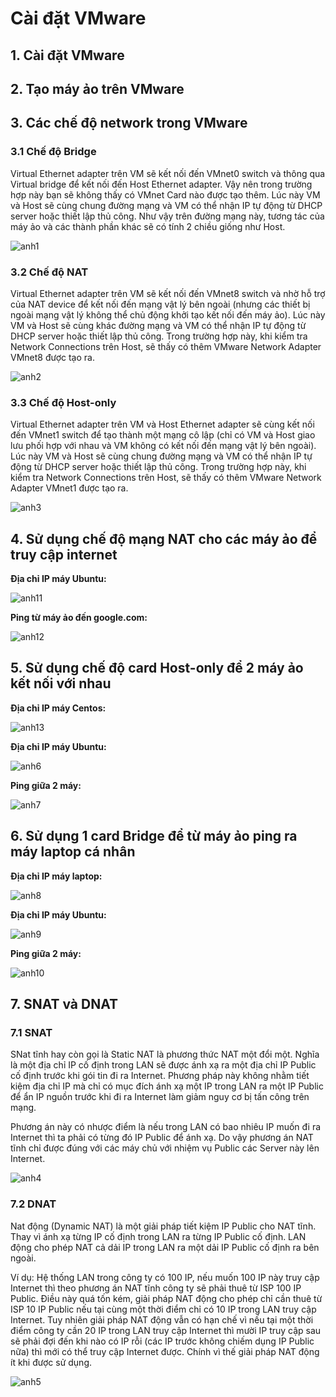 # Cài đặt VMware

## 1. Cài đặt VMware

## 2. Tạo máy ảo trên VMware

## 3. Các chế độ network trong VMware

### 3.1 Chế độ Bridge

Virtual Ethernet adapter trên VM sẽ kết nối đến VMnet0 switch và thông qua Virtual bridge để kết nối đến Host Ethernet adapter. Vậy nên trong trường hợp này bạn sẽ không thấy có VMnet Card nào được tạo thêm. Lúc này VM và Host sẽ cùng chung đường mạng và VM có thể nhận IP tự động từ DHCP server hoặc thiết lập thủ công. Như vậy trên đường mạng này, tương tác của máy ảo và các thành phần khác sẽ có tính 2 chiều giống như Host.

![anh1](/QuyenNV/VMWare/images/anh1.png)

### 3.2 Chế độ NAT

Virtual Ethernet adapter trên VM sẽ kết nối đến VMnet8 switch và nhờ hỗ trợ của NAT device để kết nối đến mạng vật lý bên ngoài (nhưng các thiết bị ngoài mạng vật lý không thể chủ động khởi tạo kết nối đến máy ảo). Lúc này VM và Host sẽ cùng khác đường mạng và VM có thể nhận IP tự động từ DHCP server hoặc thiết lập thủ công. Trong trường hợp này, khi kiểm tra Network Connections trên Host, sẽ thấy có thêm VMware Network Adapter VMnet8 được tạo ra.

![anh2](/QuyenNV/VMWare/images/anh2.png)

### 3.3 Chế độ Host-only

Virtual Ethernet adapter trên VM và Host Ethernet adapter sẽ cùng kết nối đến VMnet1 switch để tạo thành một mạng cô lập (chỉ có VM và Host giao lưu phối hợp với nhau và VM không có kết nối đến mạng vật lý bên ngoài). Lúc này VM và Host sẽ cùng chung đường mạng và VM có thể nhận IP tự động từ DHCP server hoặc thiết lập thủ công. Trong trường hợp này, khi kiểm tra Network Connections trên Host, sẽ thấy có thêm VMware Network Adapter VMnet1 được tạo ra.
 
![anh3](/QuyenNV/VMWare/images/anh3.png)

## 4. Sử dụng chế độ mạng NAT cho các máy ảo để truy cập internet

**Địa chỉ IP máy Ubuntu:**

![anh11](/QuyenNV/VMWare/images/anh11.png)

**Ping từ máy ảo đến google.com:**

![anh12](/QuyenNV/VMWare/images/anh12.png)

## 5. Sử dụng chế độ card Host-only để 2 máy ảo kết nối với nhau

**Địa chỉ IP máy Centos:**

![anh13](/QuyenNV/VMWare/images/anh13.png)

**Địa chỉ IP máy Ubuntu:**

![anh6](/QuyenNV/VMWare/images/anh6.png)

**Ping giữa 2 máy:**

![anh7](/QuyenNV/VMWare/images/anh7.png)

## 6. Sử dụng 1 card Bridge để từ máy ảo ping ra máy laptop cá nhân

**Địa chỉ IP máy laptop:**

![anh8](/QuyenNV/VMWare/images/anh8.png)

**Địa chỉ IP máy Ubuntu:**

![anh9](/QuyenNV/VMWare/images/anh9.png)

**Ping giữa 2 máy:**

![anh10](/QuyenNV/VMWare/images/anh10.png)

## 7. SNAT và DNAT

### 7.1 SNAT

SNat tĩnh hay còn gọi là Static NAT là phương thức NAT một đổi một. Nghĩa là một địa chỉ IP cố định trong LAN sẽ được ánh xạ ra một địa chỉ IP Public cố định trước khi gói tin đi ra Internet. Phương pháp này không nhằm tiết kiệm địa chỉ IP mà chỉ có mục đích ánh xạ một IP trong LAN ra một IP Public để ẩn IP nguồn trước khi đi ra Internet làm giảm nguy cơ bị tấn công trên mạng.

Phương án này có nhược điểm là nếu trong LAN có bao nhiêu IP muốn đi ra Internet thì ta phải có từng đó IP Public để ánh xạ. Do vậy phương án NAT tĩnh chỉ được đúng với các máy chủ với nhiệm vụ Public các Server này lên Internet.

![anh4](/QuyenNV/VMWare/images/anh4.png)

### 7.2 DNAT

Nat động (Dynamic NAT) là một giải pháp tiết kiệm IP Public cho NAT tĩnh. Thay vì ánh xạ từng IP cố định trong LAN ra từng IP Public cố định. LAN động cho phép NAT cả dải IP trong LAN ra một dải IP Public cố định ra bên ngoài.

Ví dụ: Hệ thống LAN trong công ty có 100 IP, nếu muốn 100 IP này truy cập Internet thì theo phương án NAT tĩnh công ty sẽ phải thuê từ ISP 100 IP 
Public. Điều này quá tốn kém, giải pháp NAT động cho phép chỉ cần thuê từ ISP 10 IP Public nếu tại cùng một thời điểm chỉ có 10 IP trong LAN truy cập Internet. Tuy nhiên giải pháp NAT động vẫn có hạn chế vì nếu tại một thời điểm công ty cần 20 IP trong LAN truy cập Internet thì mười IP truy cập sau sẽ phải đợi đến khi nào có IP rỗi (các IP trước không chiếm dụng IP Public nữa) thì mới có thể truy cập Internet được. Chính vì thế giải pháp NAT động ít khi được sử dụng.

![anh5](/QuyenNV/VMWare/images/anh5.png)